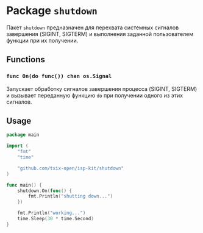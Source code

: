 # Package `shutdown`

Пакет `shutdown` предназначен для перехвата системных сигналов завершения (SIGINT, SIGTERM) и выполнения заданной пользователем функции при их получении.

## Functions

### `func On(do func()) chan os.Signal`

Запускает обработку сигналов завершения процесса (SIGINT, SIGTERM) и вызывает переданную функцию `do` при получении одного из этих сигналов.

## Usage

```go
package main

import (
	"fmt"
	"time"

	"github.com/txix-open/isp-kit/shutdown"
)

func main() {
	shutdown.On(func() {
		fmt.Println("shutting down...")
	})

	fmt.Println("working...")
	time.Sleep(30 * time.Second)
}
```
